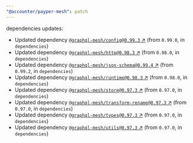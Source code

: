 ```yaml
---
"@accounter/payper-mesh": patch
---
```

dependencies updates:
  - Updated dependency [`@graphql-mesh/config@0.99.3` ↗︎](https://www.npmjs.com/package/@graphql-mesh/config/v/0.99.3) (from `0.99.0`, in `dependencies`)
  - Updated dependency [`@graphql-mesh/http@0.98.3` ↗︎](https://www.npmjs.com/package/@graphql-mesh/http/v/0.98.3) (from `0.98.0`, in `dependencies`)
  - Updated dependency [`@graphql-mesh/json-schema@0.99.4` ↗︎](https://www.npmjs.com/package/@graphql-mesh/json-schema/v/0.99.4) (from `0.99.2`, in `dependencies`)
  - Updated dependency [`@graphql-mesh/runtime@0.98.3` ↗︎](https://www.npmjs.com/package/@graphql-mesh/runtime/v/0.98.3) (from `0.98.0`, in `dependencies`)
  - Updated dependency [`@graphql-mesh/store@0.97.3` ↗︎](https://www.npmjs.com/package/@graphql-mesh/store/v/0.97.3) (from `0.97.0`, in `dependencies`)
  - Updated dependency [`@graphql-mesh/transform-rename@0.97.3` ↗︎](https://www.npmjs.com/package/@graphql-mesh/transform-rename/v/0.97.3) (from `0.97.0`, in `dependencies`)
  - Updated dependency [`@graphql-mesh/types@0.97.3` ↗︎](https://www.npmjs.com/package/@graphql-mesh/types/v/0.97.3) (from `0.97.0`, in `dependencies`)
  - Updated dependency [`@graphql-mesh/utils@0.97.3` ↗︎](https://www.npmjs.com/package/@graphql-mesh/utils/v/0.97.3) (from `0.97.0`, in `dependencies`)
